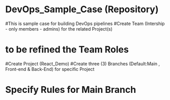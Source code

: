 # DevOps_Sample_Case (Repository) 
#This is sample case for building DevOps pipelines
#Create Team (Intership - only members - admins) for the related Project(s) 
# to be refined the Team Roles 
#Create Project (React_Demo)
#Create three (3) Branches (Default:Main , Front-end & Back-End) for specific Project
# Specify Rules for Main Branch 
